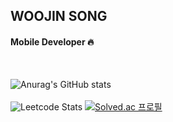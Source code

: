 ## WOOJIN SONG
#### Mobile Developer 🔥

<br>

![Anurag's GitHub stats](https://github-readme-stats.vercel.app/api?username=song1900&show_icons=true&theme=dracula)\
</br>
![Leetcode Stats](https://leetcard.jacoblin.cool/song1900?theme=dark)
[![Solved.ac
프로필](http://mazassumnida.wtf/api/v2/generate_badge?boj=song1900)](https://solved.ac/song1900)
